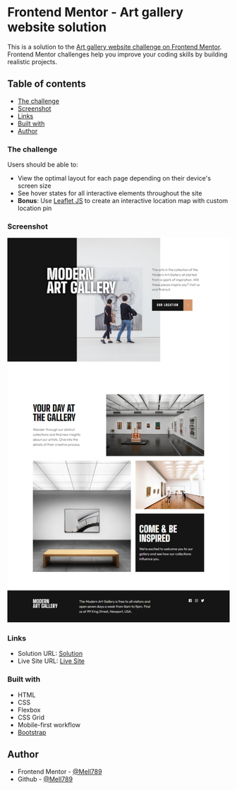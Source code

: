 # Frontend Mentor - Art gallery website solution

This is a solution to the [Art gallery website challenge on Frontend Mentor](https://www.frontendmentor.io/challenges/art-gallery-website-yVdrZlxyA). Frontend Mentor challenges help you improve your coding skills by building realistic projects. 

## Table of contents

- [The challenge](#the-challenge)
- [Screenshot](#screenshot)
- [Links](#links)
- [Built with](#built-with)
- [Author](#author)

### The challenge

Users should be able to:

- View the optimal layout for each page depending on their device's screen size
- See hover states for all interactive elements throughout the site
- **Bonus**: Use [Leaflet JS](https://leafletjs.com/) to create an interactive location map with custom location pin

### Screenshot

![](./assets/screenshot.png)

### Links

- Solution URL: [Solution](https://www.frontendmentor.io/solutions/responsive-art-gallery-website-uNKjgbEjRc)
- Live Site URL: [Live Site](https://mell789.github.io/art-gallery-website/)

### Built with

- HTML
- CSS
- Flexbox
- CSS Grid
- Mobile-first workflow
- [Bootstrap](https://getbootstrap.com/docs/5.3/getting-started/introduction/)

## Author

- Frontend Mentor - [@Mell789](https://www.frontendmentor.io/profile/Mell789)
- Github - [@Mell789](https://github.com/Mell789)


